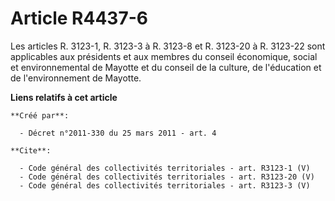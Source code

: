 # Article R4437-6

Les articles R. 3123-1, R. 3123-3 à R. 3123-8 et R. 3123-20 à R. 3123-22 sont applicables aux présidents et aux membres du
conseil économique, social et environnemental de Mayotte et du conseil de la culture, de l'éducation et de l'environnement de
Mayotte.

**Liens relatifs à cet article**

	**Créé par**:

	  - Décret n°2011-330 du 25 mars 2011 - art. 4

	**Cite**:

	  - Code général des collectivités territoriales - art. R3123-1 (V)
	  - Code général des collectivités territoriales - art. R3123-20 (V)
	  - Code général des collectivités territoriales - art. R3123-3 (V)
